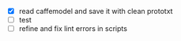 - [x] read caffemodel and save it with clean prototxt
- [ ] test
- [ ] refine and fix lint errors in scripts
